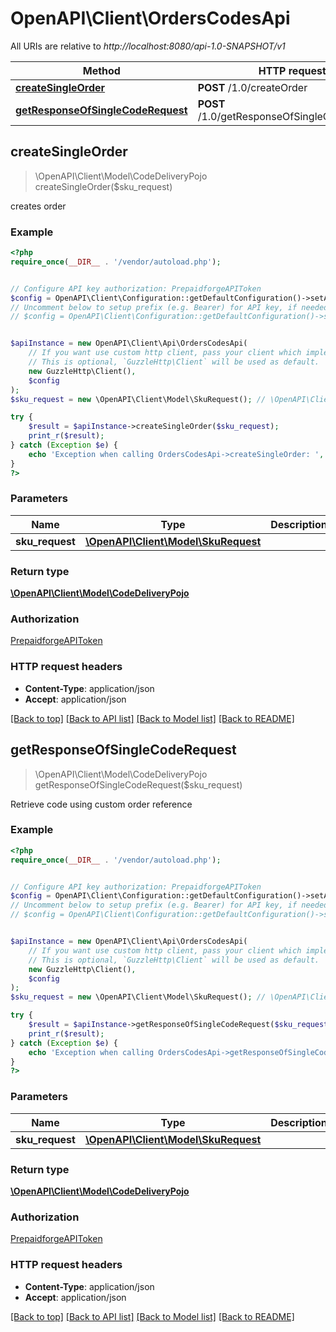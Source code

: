 # OpenAPI\Client\OrdersCodesApi

All URIs are relative to *http://localhost:8080/api-1.0-SNAPSHOT/v1*

Method | HTTP request | Description
------------- | ------------- | -------------
[**createSingleOrder**](OrdersCodesApi.md#createSingleOrder) | **POST** /1.0/createOrder | 
[**getResponseOfSingleCodeRequest**](OrdersCodesApi.md#getResponseOfSingleCodeRequest) | **POST** /1.0/getResponseOfSingleCodeRequest | 



## createSingleOrder

> \OpenAPI\Client\Model\CodeDeliveryPojo createSingleOrder($sku_request)



creates order

### Example

```php
<?php
require_once(__DIR__ . '/vendor/autoload.php');


// Configure API key authorization: PrepaidforgeAPIToken
$config = OpenAPI\Client\Configuration::getDefaultConfiguration()->setApiKey('X-PrepaidForge-Api-Token', 'YOUR_API_KEY');
// Uncomment below to setup prefix (e.g. Bearer) for API key, if needed
// $config = OpenAPI\Client\Configuration::getDefaultConfiguration()->setApiKeyPrefix('X-PrepaidForge-Api-Token', 'Bearer');


$apiInstance = new OpenAPI\Client\Api\OrdersCodesApi(
    // If you want use custom http client, pass your client which implements `GuzzleHttp\ClientInterface`.
    // This is optional, `GuzzleHttp\Client` will be used as default.
    new GuzzleHttp\Client(),
    $config
);
$sku_request = new \OpenAPI\Client\Model\SkuRequest(); // \OpenAPI\Client\Model\SkuRequest | 

try {
    $result = $apiInstance->createSingleOrder($sku_request);
    print_r($result);
} catch (Exception $e) {
    echo 'Exception when calling OrdersCodesApi->createSingleOrder: ', $e->getMessage(), PHP_EOL;
}
?>
```

### Parameters


Name | Type | Description  | Notes
------------- | ------------- | ------------- | -------------
 **sku_request** | [**\OpenAPI\Client\Model\SkuRequest**](../Model/SkuRequest.md)|  | [optional]

### Return type

[**\OpenAPI\Client\Model\CodeDeliveryPojo**](../Model/CodeDeliveryPojo.md)

### Authorization

[PrepaidforgeAPIToken](../../README.md#PrepaidforgeAPIToken)

### HTTP request headers

- **Content-Type**: application/json
- **Accept**: application/json

[[Back to top]](#) [[Back to API list]](../../README.md#documentation-for-api-endpoints)
[[Back to Model list]](../../README.md#documentation-for-models)
[[Back to README]](../../README.md)


## getResponseOfSingleCodeRequest

> \OpenAPI\Client\Model\CodeDeliveryPojo getResponseOfSingleCodeRequest($sku_request)



Retrieve code using custom order reference

### Example

```php
<?php
require_once(__DIR__ . '/vendor/autoload.php');


// Configure API key authorization: PrepaidforgeAPIToken
$config = OpenAPI\Client\Configuration::getDefaultConfiguration()->setApiKey('X-PrepaidForge-Api-Token', 'YOUR_API_KEY');
// Uncomment below to setup prefix (e.g. Bearer) for API key, if needed
// $config = OpenAPI\Client\Configuration::getDefaultConfiguration()->setApiKeyPrefix('X-PrepaidForge-Api-Token', 'Bearer');


$apiInstance = new OpenAPI\Client\Api\OrdersCodesApi(
    // If you want use custom http client, pass your client which implements `GuzzleHttp\ClientInterface`.
    // This is optional, `GuzzleHttp\Client` will be used as default.
    new GuzzleHttp\Client(),
    $config
);
$sku_request = new \OpenAPI\Client\Model\SkuRequest(); // \OpenAPI\Client\Model\SkuRequest | 

try {
    $result = $apiInstance->getResponseOfSingleCodeRequest($sku_request);
    print_r($result);
} catch (Exception $e) {
    echo 'Exception when calling OrdersCodesApi->getResponseOfSingleCodeRequest: ', $e->getMessage(), PHP_EOL;
}
?>
```

### Parameters


Name | Type | Description  | Notes
------------- | ------------- | ------------- | -------------
 **sku_request** | [**\OpenAPI\Client\Model\SkuRequest**](../Model/SkuRequest.md)|  | [optional]

### Return type

[**\OpenAPI\Client\Model\CodeDeliveryPojo**](../Model/CodeDeliveryPojo.md)

### Authorization

[PrepaidforgeAPIToken](../../README.md#PrepaidforgeAPIToken)

### HTTP request headers

- **Content-Type**: application/json
- **Accept**: application/json

[[Back to top]](#) [[Back to API list]](../../README.md#documentation-for-api-endpoints)
[[Back to Model list]](../../README.md#documentation-for-models)
[[Back to README]](../../README.md)

